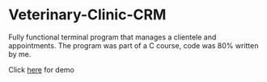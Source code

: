# Veterinary-Clinic-CRM

Fully functional terminal program that manages a clientele and appointments.
The program was part of a C course, code was 80% written by me.

Click [here](https://codesandbox.io/p/github/benakram4/Veterinary-Clinic-CRM/main?embed=1&file=%2FREADME.md&layout=%257B%2522sidebarPanel%2522%253A%2522GIT%2522%252C%2522rootPanelGroup%2522%253A%257B%2522direction%2522%253A%2522horizontal%2522%252C%2522contentType%2522%253A%2522UNKNOWN%2522%252C%2522type%2522%253A%2522PANEL_GROUP%2522%252C%2522id%2522%253A%2522ROOT_LAYOUT%2522%252C%2522panels%2522%253A%255B%257B%2522type%2522%253A%2522PANEL_GROUP%2522%252C%2522contentType%2522%253A%2522UNKNOWN%2522%252C%2522direction%2522%253A%2522vertical%2522%252C%2522id%2522%253A%2522clqog602s0006356jkuk8x229%2522%252C%2522sizes%2522%253A%255B70%252C30%255D%252C%2522panels%2522%253A%255B%257B%2522type%2522%253A%2522PANEL_GROUP%2522%252C%2522contentType%2522%253A%2522EDITOR%2522%252C%2522direction%2522%253A%2522horizontal%2522%252C%2522id%2522%253A%2522EDITOR%2522%252C%2522panels%2522%253A%255B%257B%2522type%2522%253A%2522PANEL%2522%252C%2522contentType%2522%253A%2522EDITOR%2522%252C%2522id%2522%253A%2522clqog602r0002356j7mv8oqrg%2522%257D%255D%257D%252C%257B%2522type%2522%253A%2522PANEL_GROUP%2522%252C%2522contentType%2522%253A%2522SHELLS%2522%252C%2522direction%2522%253A%2522horizontal%2522%252C%2522id%2522%253A%2522SHELLS%2522%252C%2522panels%2522%253A%255B%257B%2522type%2522%253A%2522PANEL%2522%252C%2522contentType%2522%253A%2522SHELLS%2522%252C%2522id%2522%253A%2522clqog602r0004356ju0jn77d2%2522%257D%255D%252C%2522sizes%2522%253A%255B100%255D%257D%255D%257D%252C%257B%2522type%2522%253A%2522PANEL_GROUP%2522%252C%2522contentType%2522%253A%2522DEVTOOLS%2522%252C%2522direction%2522%253A%2522vertical%2522%252C%2522id%2522%253A%2522DEVTOOLS%2522%252C%2522panels%2522%253A%255B%257B%2522type%2522%253A%2522PANEL%2522%252C%2522contentType%2522%253A%2522DEVTOOLS%2522%252C%2522id%2522%253A%2522clqog602r0005356jmyv9xrtx%2522%257D%255D%252C%2522sizes%2522%253A%255B100%255D%257D%255D%252C%2522sizes%2522%253A%255B50%252C50%255D%257D%252C%2522tabbedPanels%2522%253A%257B%2522clqog602r0002356j7mv8oqrg%2522%253A%257B%2522id%2522%253A%2522clqog602r0002356j7mv8oqrg%2522%252C%2522tabs%2522%253A%255B%255D%257D%252C%2522clqog602r0005356jmyv9xrtx%2522%253A%257B%2522id%2522%253A%2522clqog602r0005356jmyv9xrtx%2522%252C%2522tabs%2522%253A%255B%255D%257D%252C%2522clqog602r0004356ju0jn77d2%2522%253A%257B%2522id%2522%253A%2522clqog602r0004356ju0jn77d2%2522%252C%2522tabs%2522%253A%255B%257B%2522id%2522%253A%2522clqog602r0003356jac23c1s9%2522%252C%2522mode%2522%253A%2522permanent%2522%252C%2522type%2522%253A%2522TERMINAL%2522%252C%2522shellId%2522%253A%2522clqogv39i001teff0al2l9uen%2522%257D%252C%257B%2522type%2522%253A%2522TASK_LOG%2522%252C%2522taskId%2522%253A%2522CSB_RUN_OUTSIDE_CONTAINER%253D1%2520devcontainer%2520templates%2520apply%2520--template-id%2520%255C%2522ghcr.io%252Fdevcontainers%252Ftemplates%252Ftypescript-node%255C%2522%2520--template-args%2520%27%257B%257D%27%2520--features%2520%27%255B%255D%27%2522%252C%2522id%2522%253A%2522clqoh344k005c356j4szh327z%2522%252C%2522mode%2522%253A%2522permanent%2522%257D%252C%257B%2522type%2522%253A%2522TASK_LOG%2522%252C%2522taskId%2522%253A%2522gcc%2520a1ms3.c%2520clinic.c%2520core.c%2520%2526%2526%2520.%252Fa.out%2522%252C%2522id%2522%253A%2522clqohb61e01i4356jodzhc6m0%2522%252C%2522mode%2522%253A%2522permanent%2522%257D%255D%252C%2522activeTabId%2522%253A%2522clqohb61e01i4356jodzhc6m0%2522%257D%257D%252C%2522showDevtools%2522%253Atrue%252C%2522showShells%2522%253Atrue%252C%2522showSidebar%2522%253Atrue%252C%2522sidebarPanelSize%2522%253A15%257D) for demo
